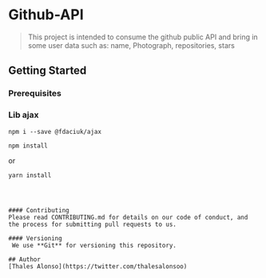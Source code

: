 # Github-API

> This project is intended to consume the github public API and bring in some user data such as:
name,
Photograph,
repositories,
stars

## Getting Started
### Prerequisites
### Lib ajax
```node
npm i --save @fdaciuk/ajax
```


```node
npm install
```
or 
``` node
yarn install 




#### Contributing 
Please read CONTRIBUTING.md for details on our code of conduct, and the process for submitting pull requests to us.

#### Versioning
 We use **Git** for versioning this repository.

## Author
[Thales Alonso](https://twitter.com/thalesalonsoo)
